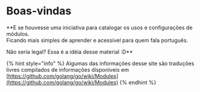 # Boas-vindas

**E se houvesse uma iniciativa para catalogar os usos e configurações de módulos.  
Ficando mais simples de aprender e acessível para quem fala português.  
  
Não seria legal? Essa é a idéia desse material :D**  


{% hint style="info" %}
Algumas das informações desse site são traduções livres compilados de informações disponiveis em [https://github.com/golang/go/wiki/Modules](https://github.com/golang/go/wiki/Modules)
{% endhint %}







